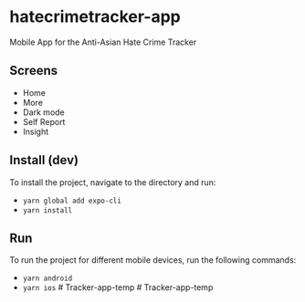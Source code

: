 # hatecrimetracker-app

Mobile App for the Anti-Asian Hate Crime Tracker

## Screens

- Home
- More
- Dark mode
- Self Report
- Insight

## Install (dev)

To install the project, navigate to the directory and run:

- `yarn global add expo-cli`
- `yarn install`

## Run

To run the project for different mobile devices, run the following commands:

- `yarn android`
- `yarn ios`
#   T r a c k e r - a p p - t e m p  
 #   T r a c k e r - a p p - t e m p  
 